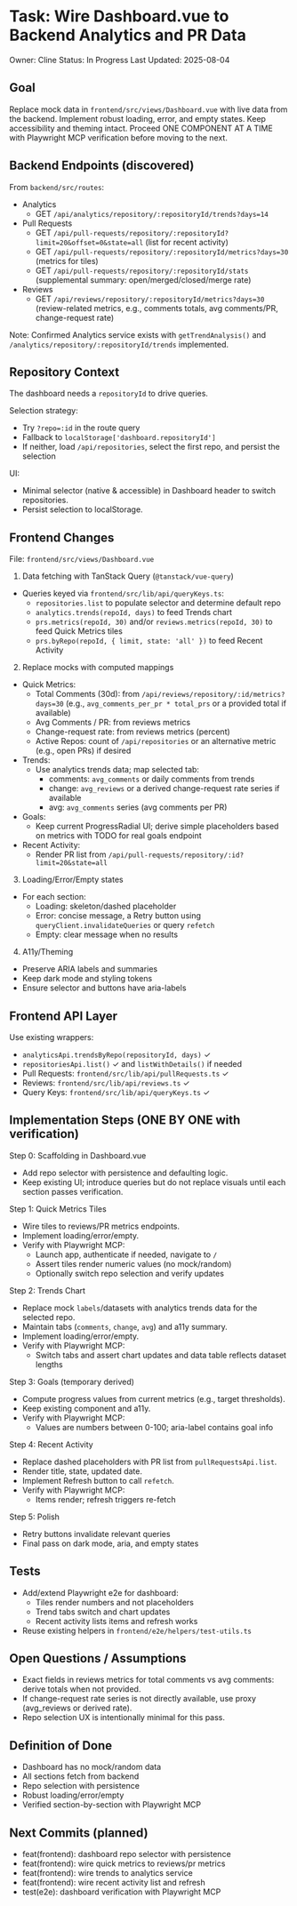 # Task: Wire Dashboard.vue to Backend Analytics and PR Data

Owner: Cline
Status: In Progress
Last Updated: 2025-08-04

## Goal

Replace mock data in `frontend/src/views/Dashboard.vue` with live data from the backend. Implement robust loading, error, and empty states. Keep accessibility and theming intact. Proceed ONE COMPONENT AT A TIME with Playwright MCP verification before moving to the next.

## Backend Endpoints (discovered)

From `backend/src/routes`:

- Analytics
  - GET `/api/analytics/repository/:repositoryId/trends?days=14`
- Pull Requests
  - GET `/api/pull-requests/repository/:repositoryId?limit=20&offset=0&state=all` (list for recent activity)
  - GET `/api/pull-requests/repository/:repositoryId/metrics?days=30` (metrics for tiles)
  - GET `/api/pull-requests/repository/:repositoryId/stats` (supplemental summary: open/merged/closed/merge rate)
- Reviews
  - GET `/api/reviews/repository/:repositoryId/metrics?days=30` (review-related metrics, e.g., comments totals, avg comments/PR, change-request rate)

Note: Confirmed Analytics service exists with `getTrendAnalysis()` and `/analytics/repository/:repositoryId/trends` implemented.

## Repository Context

The dashboard needs a `repositoryId` to drive queries.

Selection strategy:
- Try `?repo=:id` in the route query
- Fallback to `localStorage['dashboard.repositoryId']`
- If neither, load `/api/repositories`, select the first repo, and persist the selection

UI:
- Minimal selector (native & accessible) in Dashboard header to switch repositories.
- Persist selection to localStorage.

## Frontend Changes

File: `frontend/src/views/Dashboard.vue`

1) Data fetching with TanStack Query (`@tanstack/vue-query`)
- Queries keyed via `frontend/src/lib/api/queryKeys.ts`:
  - `repositories.list` to populate selector and determine default repo
  - `analytics.trends(repoId, days)` to feed Trends chart
  - `prs.metrics(repoId, 30)` and/or `reviews.metrics(repoId, 30)` to feed Quick Metrics tiles
  - `prs.byRepo(repoId, { limit, state: 'all' })` to feed Recent Activity

2) Replace mocks with computed mappings
- Quick Metrics:
  - Total Comments (30d): from `/api/reviews/repository/:id/metrics?days=30` (e.g., `avg_comments_per_pr * total_prs` or a provided total if available)
  - Avg Comments / PR: from reviews metrics
  - Change-request rate: from reviews metrics (percent)
  - Active Repos: count of `/api/repositories` or an alternative metric (e.g., open PRs) if desired
- Trends:
  - Use analytics trends data; map selected tab:
    - comments: `avg_comments` or daily comments from trends
    - change: `avg_reviews` or a derived change-request rate series if available
    - avg: `avg_comments` series (avg comments per PR)
- Goals:
  - Keep current ProgressRadial UI; derive simple placeholders based on metrics with TODO for real goals endpoint
- Recent Activity:
  - Render PR list from `/api/pull-requests/repository/:id?limit=20&state=all`

3) Loading/Error/Empty states
- For each section:
  - Loading: skeleton/dashed placeholder
  - Error: concise message, a Retry button using `queryClient.invalidateQueries` or query `refetch`
  - Empty: clear message when no results

4) A11y/Theming
- Preserve ARIA labels and summaries
- Keep dark mode and styling tokens
- Ensure selector and buttons have aria-labels

## Frontend API Layer

Use existing wrappers:
- `analyticsApi.trendsByRepo(repositoryId, days)` ✓
- `repositoriesApi.list()` ✓ and `listWithDetails()` if needed
- Pull Requests: `frontend/src/lib/api/pullRequests.ts` ✓
- Reviews: `frontend/src/lib/api/reviews.ts` ✓
- Query Keys: `frontend/src/lib/api/queryKeys.ts` ✓

## Implementation Steps (ONE BY ONE with verification)

Step 0: Scaffolding in Dashboard.vue
- Add repo selector with persistence and defaulting logic.
- Keep existing UI; introduce queries but do not replace visuals until each section passes verification.

Step 1: Quick Metrics Tiles
- Wire tiles to reviews/PR metrics endpoints.
- Implement loading/error/empty.
- Verify with Playwright MCP:
  - Launch app, authenticate if needed, navigate to `/`
  - Assert tiles render numeric values (no mock/random)
  - Optionally switch repo selection and verify updates

Step 2: Trends Chart
- Replace mock `labels`/datasets with analytics trends data for the selected repo.
- Maintain tabs (`comments`, `change`, `avg`) and a11y summary.
- Implement loading/error/empty.
- Verify with Playwright MCP:
  - Switch tabs and assert chart updates and data table reflects dataset lengths

Step 3: Goals (temporary derived)
- Compute progress values from current metrics (e.g., target thresholds).
- Keep existing component and a11y.
- Verify with Playwright MCP:
  - Values are numbers between 0-100; aria-label contains goal info

Step 4: Recent Activity
- Replace dashed placeholders with PR list from `pullRequestsApi.list`.
- Render title, state, updated date.
- Implement Refresh button to call `refetch`.
- Verify with Playwright MCP:
  - Items render; refresh triggers re-fetch

Step 5: Polish
- Retry buttons invalidate relevant queries
- Final pass on dark mode, aria, and empty states

## Tests

- Add/extend Playwright e2e for dashboard:
  - Tiles render numbers and not placeholders
  - Trend tabs switch and chart updates
  - Recent activity lists items and refresh works
- Reuse existing helpers in `frontend/e2e/helpers/test-utils.ts`

## Open Questions / Assumptions

- Exact fields in reviews metrics for total comments vs avg comments: derive totals when not provided.
- If change-request rate series is not directly available, use proxy (avg_reviews or derived rate).
- Repo selection UX is intentionally minimal for this pass.

## Definition of Done

- Dashboard has no mock/random data
- All sections fetch from backend
- Repo selection with persistence
- Robust loading/error/empty
- Verified section-by-section with Playwright MCP

## Next Commits (planned)

- feat(frontend): dashboard repo selector with persistence
- feat(frontend): wire quick metrics to reviews/pr metrics
- feat(frontend): wire trends to analytics service
- feat(frontend): wire recent activity list and refresh
- test(e2e): dashboard verification with Playwright MCP
